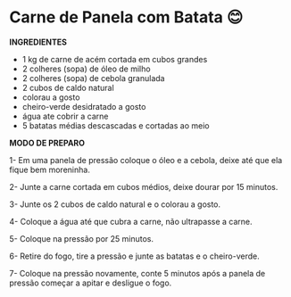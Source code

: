 # Carne de Panela com Batata 😊

**INGREDIENTES** 

 - 1 kg de carne de acém cortada em cubos grandes
 - 2 colheres (sopa) de óleo de milho
 - 2 colheres (sopa) de cebola granulada
 - 2 cubos de caldo natural
 - colorau a gosto
 - cheiro-verde desidratado a gosto
 - água ate cobrir a carne
 - 5 batatas médias descascadas e cortadas ao meio

**MODO DE PREPARO** 

1- Em uma panela de pressão coloque o óleo e a cebola, deixe até que ela fique bem moreninha.

2- Junte a carne cortada em cubos médios, deixe dourar por 15 minutos.

3- Junte os 2 cubos de caldo natural e o colorau a gosto.

4- Coloque a água até que cubra a carne, não ultrapasse a carne.

5- Coloque na pressão por 25 minutos.

6- Retire do fogo, tire a pressão e junte as batatas e o cheiro-verde.

7- Coloque na pressão novamente, conte 5 minutos após a panela de pressão começar a apitar e desligue o fogo.